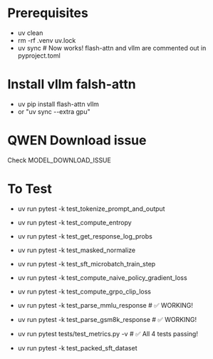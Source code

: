 # Prerequisites
- uv clean
- rm -rf .venv uv.lock
- uv sync  # Now works! flash-attn and vllm are commented out in pyproject.toml
# Install vllm falsh-attn
- uv pip install flash-attn vllm
- or "uv sync --extra gpu"

# QWEN Download issue
Check MODEL_DOWNLOAD_ISSUE

# To Test
- uv run pytest -k test_tokenize_prompt_and_output
- uv run pytest -k test_compute_entropy
- uv run pytest -k test_get_response_log_probs
- uv run pytest -k test_masked_normalize
- uv run pytest -k test_sft_microbatch_train_step
- uv run pytest -k test_compute_naive_policy_gradient_loss
- uv run pytest -k test_compute_grpo_clip_loss

- uv run pytest -k test_parse_mmlu_response  # ✅ WORKING!
- uv run pytest -k test_parse_gsm8k_response  # ✅ WORKING!
- uv run pytest tests/test_metrics.py -v  # ✅ All 4 tests passing!
- uv run pytest -k test_packed_sft_dataset
